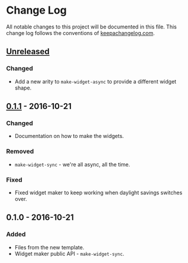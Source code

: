 # Change Log
All notable changes to this project will be documented in this file. This change log follows the conventions of [keepachangelog.com](http://keepachangelog.com/).

## [Unreleased]
### Changed
- Add a new arity to `make-widget-async` to provide a different widget shape.

## [0.1.1] - 2016-10-21
### Changed
- Documentation on how to make the widgets.

### Removed
- `make-widget-sync` - we're all async, all the time.

### Fixed
- Fixed widget maker to keep working when daylight savings switches over.

## 0.1.0 - 2016-10-21
### Added
- Files from the new template.
- Widget maker public API - `make-widget-sync`.

[Unreleased]: https://github.com/your-name/anagrams/compare/0.1.1...HEAD
[0.1.1]: https://github.com/your-name/anagrams/compare/0.1.0...0.1.1
